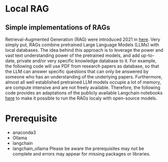 # Local RAG




## Simple implementations of RAGs
Retrieval-Augmented Generation (RAG) were introduced 2021 in [here](https://arxiv.org/abs/2005.11401).
Very simply put, RAGs combine pretrained Large Language Models (LLMs) with local databases.
The idea behind this approach is to leverage the power and vast text understanding power of the pretrained models, and add up-to-date, private and/or very specific knowledge database to it.
For example, the following code will use PDF from research papers as database, so that the LLM can answer specific questions that can only be answered by someone who has an understanding of the underlying papers.
Furthermore, almost all well established pretrained LLM models occupie a lot of memory, are compute intensive and are not freely available. 
Therefore, the following code provides an adaptations of the publicly available Langchain notebooks [here](https://github.com/langchain-ai/rag-from-scratch/tree/main) to make it possible to run the RAGs localy with open-source models.

# Prerequisite
- anaconda3
- Ollama
- langchain
- langchain_ollama
Please be aware the prerequisites may not be complete and errors may appear for missing packages or libraries.
